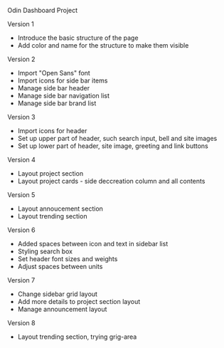 Odin Dashboard Project

Version 1
- Introduce the basic structure of the page
- Add color and name for the structure to make them visible

Version 2
- Import "Open Sans" font
- Import icons for side bar items
- Manage side bar header
- Manage side bar navigation list
- Manage side bar brand list

Version 3
- Import icons for header
- Set up upper part of header, such search input, bell and site images
- Set up lower part of header, site image, greeting and link buttons

Version 4
- Layout project section
- Layout project cards - side deccreation column and all contents

Version 5
- Layout annoucement section
- Layout trending section

Version 6
- Added spaces between icon and text in sidebar list
- Styling search box
- Set header font sizes and weights
- Adjust spaces between units

Version 7
- Change sidebar grid layout
- Add more details to project section layout
- Manage announcement layout

Version 8
- Layout trending section, trying grig-area